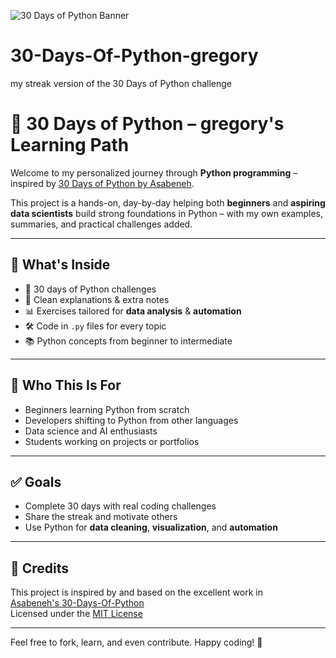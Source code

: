 ![30 Days of Python Banner](https://github.com/user-attachments/assets/5fbdc15e-fd50-4f0e-9cf1-406185320850)


# 30-Days-Of-Python-gregory
my streak version of the 30 Days of Python challenge



# 🐍 30 Days of Python – gregory's Learning Path

Welcome to my personalized journey through **Python programming** – inspired by [30 Days of Python by Asabeneh](https://github.com/Asabeneh/30-Days-Of-Python).

This project is a hands-on, day-by-day helping both **beginners** and **aspiring data scientists** build strong foundations in Python – with my own examples, summaries, and practical challenges added.

---

## 📘 What's Inside

- 📅 30 days of Python challenges  
- 🧠 Clean explanations & extra notes  
- 📊 Exercises tailored for **data analysis** & **automation**  
- 🛠️ Code in `.py` files for every topic  
- 📚 Python concepts from beginner to intermediate

---

## 🎯 Who This Is For

- Beginners learning Python from scratch  
- Developers shifting to Python from other languages  
- Data science and AI enthusiasts  
- Students working on projects or portfolios

---

## ✅ Goals

- Complete 30 days with real coding challenges  
- Share the streak and motivate others  
- Use Python for **data cleaning**, **visualization**, and **automation**

---

## 📝 Credits

This project is inspired by and based on the excellent work in  
[Asabeneh's 30-Days-Of-Python](https://github.com/Asabeneh/30-Days-Of-Python)  
Licensed under the [MIT License](LICENSE)

---

Feel free to fork, learn, and even contribute. Happy coding! 🚀

